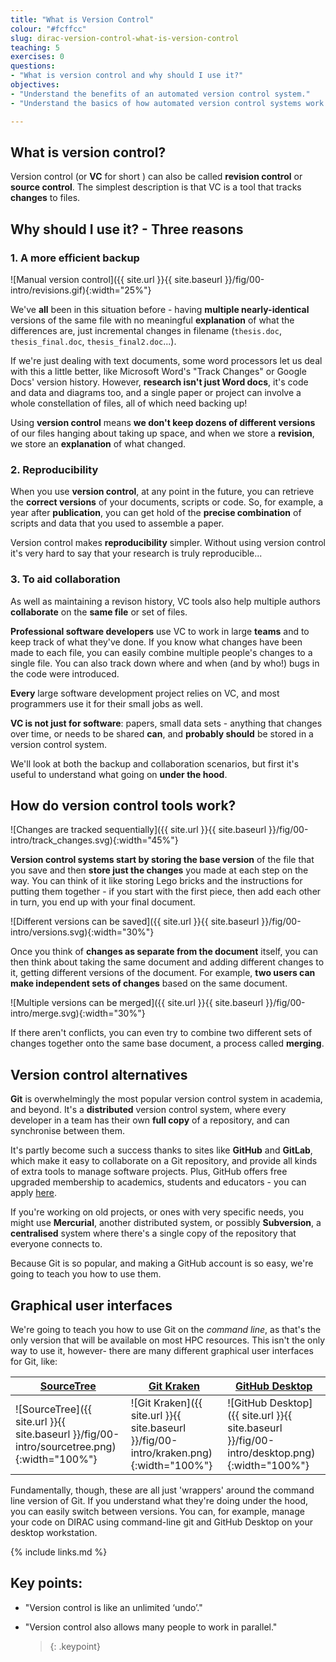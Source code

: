 ```yaml
---
title: "What is Version Control"
colour: "#fcffcc"
slug: dirac-version-control-what-is-version-control
teaching: 5
exercises: 0
questions:
- "What is version control and why should I use it?"
objectives:
- "Understand the benefits of an automated version control system."
- "Understand the basics of how automated version control systems work."

---
```


## What is version control? ## 

Version control (or **VC** for short ) can also be called **revision control** or **source control**. The simplest description is that VC is a tool that tracks **changes** to files. 

## Why should I use it? - Three reasons ##

### 1. A more efficient backup ###

![Manual version control]({{ site.url }}{{ site.baseurl }}/fig/00-intro/revisions.gif){:width="25%"}

We've **all** been in this situation before - having **multiple nearly-identical** versions of the same file with no meaningful **explanation** of what the differences are, just incremental changes in filename (`thesis.doc`, `thesis_final.doc`, `thesis_final2.doc`...).

If we're just dealing with text documents, some word processors let us deal with this a little better, like Microsoft Word's "Track Changes" or Google Docs' version history. However, **research isn't just Word docs**, it's code and data and diagrams too, and a single paper or project can involve a whole constellation of files, all of which need backing up!

Using **version control** means **we don't keep dozens of different versions** of our files hanging about taking up space, and when we store a **revision**, we store an **explanation** of what changed.

### 2. Reproducibility ###

When you use  **version control**, at any point in the future, you can retrieve the **correct versions** of your documents, scripts or code.  So, for example, a year after **publication**, you can get hold of the **precise combination** of scripts and data that you used to assemble a paper.

Version control makes **reproducibility** simpler. Without using version control it's very hard to say that your research is truly reproducible...


### 3. To aid collaboration ###

As well as maintaining a revison history, VC tools also help multiple authors **collaborate** on the **same file** or set of files.

 **Professional software developers** use VC to work in large **teams** and to keep track of what they've done. If you know what changes have been made to each file, you can easily combine multiple people's changes to a single file. You can also track down where and when (and by who!) bugs in the code were introduced.

**Every** large software development project relies on VC, and most programmers use it for their small jobs as well.

**VC is not just for software**: papers, small data sets -  anything that changes over time, or needs to be shared **can**, and **probably should** be stored in a version control system.

We'll look at both the backup and collaboration scenarios, but first it's useful to understand what going on **under the hood**.

## How do version control tools work? ##

![Changes are tracked sequentially]({{ site.url }}{{ site.baseurl }}/fig/00-intro/track_changes.svg){:width="45%"}

**Version control systems start by storing the base version** of the file that you save and then **store just the changes** you made at each step on the way. You can think of it like storing Lego bricks and the instructions for putting them together - if you start with the first piece, then add each other in turn, you end up with your final document.

![Different versions can be saved]({{ site.url }}{{ site.baseurl }}/fig/00-intro/versions.svg){:width="30%"}

Once you think of **changes as separate from the document** itself, you can then think about taking the same document and adding different changes to it, getting different versions of the document. For example, **two users can make independent sets of changes** based on the same document.

![Multiple versions can be merged]({{ site.url }}{{ site.baseurl }}/fig/00-intro/merge.svg){:width="30%"}

If there aren't conflicts, you can even try to combine two different sets of changes together onto the same base document, a process called **merging**.


## Version control alternatives ##

**Git** is overwhelmingly the most popular version control system in academia, and beyond.
It's a **distributed** version control system, where every developer in a team has their own **full copy** of a repository, and can synchronise between them.

It's partly become such a success thanks to sites like **GitHub** and **GitLab**, which make it easy to collaborate on a Git repository,
and provide all kinds of extra tools to manage software projects.
Plus, GitHub offers free upgraded membership to academics, students and educators -
you can apply [here](https://docs.github.com/en/education/explore-the-benefits-of-teaching-and-learning-with-github-education/apply-for-an-educator-or-researcher-discount).

If you're working on old projects, or ones with very specific needs, you might use **Mercurial**, another distributed system,
or possibly **Subversion**, a **centralised** system where there's a single copy of the repository that everyone connects to.

Because Git is so popular, and making a GitHub account is so easy, we're going to teach you how to use them.

## Graphical user interfaces ##

We're going to teach you how to use Git on the *command line*, as that's the only version that will be available on most HPC resources. This isn't the only way to use it, however- there are many different graphical user interfaces for Git, like:

| [SourceTree](https://www.sourcetreeapp.com/) | [Git Kraken](https://www.gitkraken.com/) | [GitHub Desktop](https://desktop.github.com/) |
| ---------- | ---------- | -------------- |
| ![SourceTree]({{ site.url }}{{ site.baseurl }}/fig/00-intro/sourcetree.png){:width="100%"} | ![Git Kraken]({{ site.url }}{{ site.baseurl }}/fig/00-intro/kraken.png){:width="100%"} | ![GitHub Desktop]({{ site.url }}{{ site.baseurl }}/fig/00-intro/desktop.png){:width="100%"} |

Fundamentally, though, these are all just 'wrappers' around the command line version of Git.
If you understand what they're doing under the hood, you can easily switch between versions. You can, for example, manage your code on DIRAC using command-line git and GitHub Desktop on your desktop workstation.

{% include links.md %}

## Key points:
- "Version control is like an unlimited ‘undo’."
- "Version control also allows many people to work in parallel."

  >{: .keypoint}
